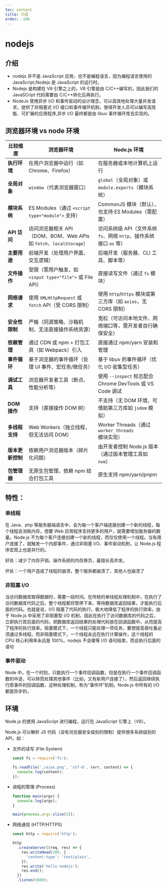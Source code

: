 ```yaml
---
toc: content
title: 介绍
order: -100
---
```


# nodejs

## 介绍

- nodejs 并不是 JavaScript 应用，也不是编程语言，因为编程语言使用的 JavaScript,Nodejs 是 JavaScript 的运行时。
- Nodejs 是构建在 V8 引擎之上的，V8 引擎是由 C/C++编写的，因此我们的 JavaSCript 代码需要由 C/C++转化后再执行。
- NodeJs 使用异步 I/O 和事件驱动的设计理念，可以高效地处理大量并发请求，提供了非阻塞式 I/O 接口和事件循环机制，使得开发人员可以编写高性能、可扩展的应用程序,异步 I/O 最终都是由 libuv 事件循环库去实现的。

## 浏览器环境 vs node 环境

| **比较维度**     | **浏览器环境**                                                      | **Node.js 环境**                                                   |
| ---------------- | ------------------------------------------------------------------- | ------------------------------------------------------------------ |
| **执行环境**     | 在用户浏览器中运行（如 Chrome、Firefox）                            | 在服务器或本地计算机上运行                                         |
| **全局对象**     | `window`（代表浏览器窗口）                                          | `global`（全局对象）或 `module.exports`（模块系统）                |
| **模块系统**     | ES Modules（通过 `<script type="module">` 支持）                    | CommonJS 模块（默认），也支持 ES Modules（需配置）                 |
| **API 访问**     | 访问浏览器相关 API（DOM、BOM、Web APIs 如 `fetch`、`localStorage`） | 访问系统级 API（文件系统 `fs`、网络 `http`、操作系统接口 `os` 等） |
| **主要用途**     | 前端开发（处理用户界面、交互逻辑）                                  | 后端开发（服务器、CLI 工具、脚本等）                               |
| **文件操作**     | 受限（需用户触发，如 `<input type="file">` 或 File API）            | 直接读写文件（通过 `fs` 模块）                                     |
| **网络请求**     | 使用 `XMLHttpRequest` 或 `fetch` API（受 CORS 限制）                | 使用 `http`/`https` 模块或第三方库（如 `axios`，无 CORS 限制）     |
| **安全性限制**   | 严格（同源策略、沙箱机制、无法直接操作系统资源）                    | 宽松（可访问本地文件、网络端口等，需开发者自行确保安全）           |
| **依赖管理**     | 通过 CDN 或 npm + 打包工具（如 Webpack）引入                        | 直接通过 npm/yarn 安装和管理                                       |
| **事件循环**     | 基于浏览器的事件循环（处理 UI 事件、宏任务/微任务）                 | 基于 libuv 的事件循环（优化 I/O 密集型任务）                       |
| **调试工具**     | 浏览器开发者工具（断点、性能分析等）                                | 使用 `--inspect` 标志配合 Chrome DevTools 或 VS Code 调试          |
| **DOM 操作**     | 支持（直接操作 DOM 树）                                             | 不支持（无 DOM 环境，可借助第三方库如 `jsdom` 模拟）               |
| **多线程支持**   | Web Workers（独立线程，但无法访问 DOM）                             | Worker Threads（通过 `worker_threads` 模块实现）                   |
| **版本更新控制** | 依赖用户浏览器版本（碎片化问题）                                    | 由开发者控制 Node.js 版本（通过版本管理工具如 `nvm`）              |
| **包管理器**     | 无原生包管理，依赖 npm 结合打包工具                                 | 原生支持 npm/yarn/pnpm                                             |

## 特性：

### 单线程

在 Java、php 等服务器端语言中，会为每一个客户端连接创建一个新的线程，每个线程会消耗内存，想要 Web 应用程序支持更多的用户，就需要增加服务器的数量。Node.js 不为每个客户连接创建一个新的线程，而仅仅使用一个线程。当有用户连接了，就触发一个内部事件，通过非阻塞 I/O、事件驱动机制，让 Node.js 程序宏观上也是并行的。

好处：减少了内存开销，操作系统的内存换页，最擅长高并发。

坏处：一个用户造成了线程的崩溃，整个服务都崩溃了，其他人也崩溃了

### 非阻塞 I/O

当访问数据库取得数据时，需要一段时间。在传统的单线程处理机制中，在执行了访问数据库代码之后，整个线程都将暂停下来，等待数据库返回结果，才能执行后面的代码。也就是说，I/O 阻塞了代码的执行，极大地降低了程序的执行效率。由于 Node.js 中采用了非阻塞型 I/O 机制，因此在执行了访问数据库的代码之后，立即执行其后面的代码，把数据库返回结果的处理代码放在回调函数中，从而提高了程序的执行效率。阻塞模式下，一个线程只能处理一项任务，要想提高吞吐量必须通过多线程。而非阻塞模式下，一个线程永远在执行计算操作，这个线程的 CPU 核心利用率永远是 100%。nodejs 不会傻等 I/O 语句结束，而会执行后面的语句

### 事件驱动

Node 中，在一个时刻，只能执行一个事件回调函数，但是在执行一个事件回调函数的中途，可以转而处理其他事件（比如，又有新用户连接了），然后返回继续执行原事件的回调函数，这种处理机制，称为“事件环”机制。Node.js 中所有的 I/O 都是异步的，

## 环境

Node.js 的使用 JavaScript 进行编程，运行在 JavaScript 引擎上（V8）。

Node.js 可以解析 JS 代码（没有浏览器安全级别的限制）提供很多系统级别的 API，如：

- 文件的读写 (File System)

  ```js
  const fs = require('fs');

  fs.readFile('./ajax.png', 'utf-8', (err, content) => {
    console.log(content);
  });
  ```

- 进程的管理 (Process)

  ```js
  function main(argv) {
    console.log(argv);
  }

  main(process.argv.slice(2));
  ```

- 网络通信 (HTTP/HTTPS)

  ```js
  const http = require('http');

  http
    .createServer((req, res) => {
      res.writeHead(200, {
        'content-type': 'text/plain',
      });
      res.write('hello nodejs');
      res.end();
    })
    .listen(3000);
  ```
